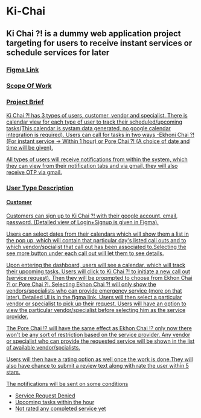 # Ki-Chai
<h2 color="blue">Ki Chai ?! is a dummy web application project targeting for users to receive instant services or schedule services for later </h2>

<h3><a href="https://www.figma.com/file/l4oiD49265PuS6ZEGkC59j/KiChai-UI%2FUX-(Copy)?type=design&node-id=0%3A1&mode=design&t=E0ExOHtSAB0hAhaK-1">Figma Link</h3>
<h3><a href="https://docs.google.com/spreadsheets/d/1PvS7hiIsBxuIwPZcQ3fVEvRd9427L8-tdO9d4jjcPfE/edit?usp=sharing">Scope Of Work</h3>

<h3>Project Brief</h3>

<p>Ki Chai ?! has 3 types of users, customer, vendor and specialist. There is calendar view for each type of user to track their scheduled/upcoming tasks(This calendar is systam data generated, no google calendar integration is required). Users can call for tasks in two ways -Ekhoni Chai ?! (For instant service -> Within 1 hour) or Pore Chai ?! (A choice of date and time will be given). </p>
<p>All types of users will receive notifications from within the system, which they can view from their notification tabs and via gmail, they will also receive OTP via gmail.</p>
<p><h3>User Type Description</h3></p>
<p><h4>Customer</h4></p>
<P>Customers can sign up to Ki Chai ?! with their google account, email, password. (Detailed view of Login+Signup is given in Figma).</P>
<p>Users can select dates from their calendars which will show them a list in the pop up, which will contain that particular day's listed call outs and to which vendor/spcialist that call out has been associated to.Selecting the see more button under each call out will let them to see details.</p>
<P> Upon entering the dashboard, users will see a calendar, which will track their upcoming tasks. Users will click to Ki Chai ?! to initiate a new call out (service request). Then they will be propmpted to choose from Ekhon Chai ?! or Pore Chai ?!. Selecting Ekhon Chai ?! will only show the vendors/specialists who can provide emergency service (more on that later). Detailed UI is in the figma link. Users will then select a particular vendor or specialist to pick up their request. Users will have an option to view the particular vendor/specialist before selecting him as the service provider.</P>
<p>The Pore Chai !? will have the same effect as Ekhon Chai !? only now there won't be any sort of restriction based on the service provider. Any vendor or specialist who can provide the requested service will be shown in the list of available vendor/spcialists.</p>
<p>Users will then have a rating option as well once the work is done.They will also have chance to submit a review text along with rate the user within 5 stars.</p>
<p>The notifications will be sent on some conditions <ul>
  <li>Service Request Denied</li>
  <li>Upcoming tasks within the hour</li>
  <li>Not rated any completed service yet</li>
</ul></p>
